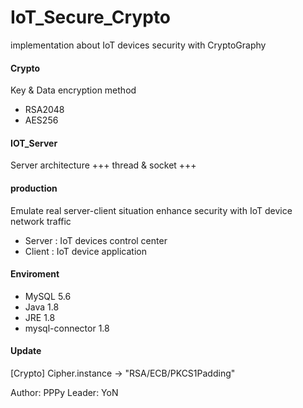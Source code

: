# IoT_Secure_Crypto
implementation about IoT devices security with CryptoGraphy


#### Crypto
Key & Data encryption method
- RSA2048
- AES256

#### IOT_Server
Server architecture
+++ thread & socket +++

#### production
Emulate real server-client situation
enhance security with IoT device network traffic
- Server : IoT devices control center
- Client : IoT device application

#### Enviroment
- MySQL 5.6
- Java 1.8
- JRE 1.8
- mysql-connector 1.8

#### Update
[Crypto] Cipher.instance -> "RSA/ECB/PKCS1Padding"


Author: PPPy
Leader: YoN

